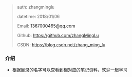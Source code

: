 

>   auth: zhangminglu
>
>   datetime: 2018/01/06 
>
>   Email: 1367000465@qq.com
>
>   Github: https://github.com/zhangMingLu
>
>   CSDN: https://blog.csdn.net/zhang_ming_lu



###  介绍

- 根据目录的名字可以查看到相对应的笔记资料，欢迎一起学习

